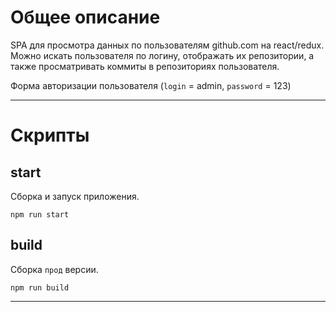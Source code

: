 # Общее описание

SPA для просмотра данных по пользователям github.com на react/redux.
Можно искать пользователя по логину, отображать их репозитории, а также просматривать коммиты в репозиториях пользователя.

Форма авторизации пользователя (`login` = admin, `password` = 123)
____

# Скрипты

## start
Сборка и запуск приложения.
```
npm run start
```


## build
Сборка `прод` версии.
```
npm run build
```
____